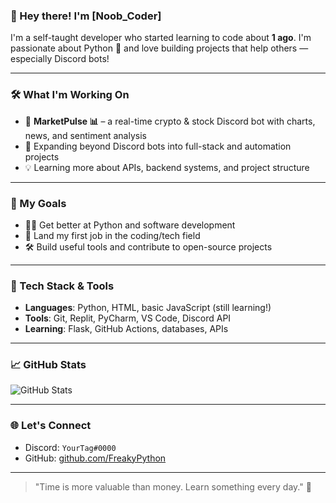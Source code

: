 ### 👋 Hey there! I'm [Noob_Coder]

I'm a self-taught developer who started learning to code about **1 ago**. I'm passionate about Python 🐍 and love building projects that help others — especially Discord bots!

---

### 🛠️ What I'm Working On

- 🚀 **MarketPulse 📊** – a real-time crypto & stock Discord bot with charts, news, and sentiment analysis
- 🧠 Expanding beyond Discord bots into full-stack and automation projects
- 💡 Learning more about APIs, backend systems, and project structure

---

### 🎯 My Goals

- 👨‍💻 Get better at Python and software development
- 💼 Land my first job in the coding/tech field
- 🛠️ Build useful tools and contribute to open-source projects

---

### 🧰 Tech Stack & Tools

- **Languages**: Python, HTML, basic JavaScript (still learning!)
- **Tools**: Git, Replit, PyCharm, VS Code, Discord API
- **Learning**: Flask, GitHub Actions, databases, APIs

---

### 📈 GitHub Stats

![GitHub Stats](https://github-readme-stats.vercel.app/api?username=FreakyPython&show_icons=true&theme=radical)

---

### 🌐 Let's Connect

- Discord: `YourTag#0000`
- GitHub: [github.com/FreakyPython](https://github.com/FreakyPython)

---

> "Time is more valuable than money. Learn something every day." 💬
